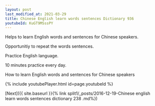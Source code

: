 ```yaml
---
layout: post
last_modified_at: 2021-03-29
title: Chinese English learn words sentences Dictionary 936 
youtubeId: KuGT9MSssPY
---
```

 
 
Helps to learn English words and sentences for Chinese speakers.

Opportunitiy to repeat the words sentences. 

Practice English language. 
 
10 minutes practice every day. 
 
How to learn English words and sentences for Chinese speakers 
 
{% include youtubePlayer.html id=page.youtubeId %}
 
 
[Next]({{ site.baseurl }}{% link  split1/_posts/2016-12-19-Chinese english learn words sentences dictionary 238 .md%})
 
